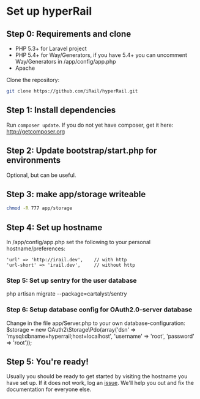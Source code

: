 # Set up hyperRail

## Step 0: Requirements and clone

* PHP 5.3+ for Laravel project
* PHP 5.4+ for Way/Generators, if you have 5.4+ you can uncomment Way/Generators in /app/config/app.php
* Apache

Clone the repository:

```bash
git clone https://github.com/iRail/hyperRail.git
```

## Step 1: Install dependencies

Run `composer update`. If you do not yet have composer, get it here: http://getcomposer.org

## Step 2: Update bootstrap/start.php for environments

Optional, but can be useful.

## Step 3: make app/storage writeable

```bash
chmod -R 777 app/storage
```

## Step 4: Set up hostname

In /app/config/app.php set the following to your personal hostname/preferences:

	'url' => 'http://irail.dev',    // with http
   	'url-short' => 'irail.dev',     // without http

### Step 5: Set up sentry for the user database

php artisan migrate --package=cartalyst/sentry

### Step 6: Setup database config for OAuth2.0-server database

Change in the file app/Server.php to your own database-configuration: 
$storage = new OAuth2\Storage\Pdo(array('dsn' => 'mysql:dbname=hyperrail;host=localhost', 'username' => 'root', 'password' => 'root'));

## Step 5: You're ready!

Usually you should be ready to get started by visiting the hostname you have set up. If it does not work, log an [issue](https://github.com/iRail/hyperRail/issues/new). We'll help you out and fix the documentation for everyone else.

